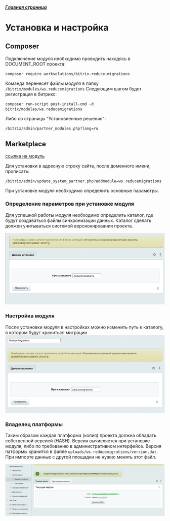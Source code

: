 ##### [Главная страница](../README.md)

# Установка и настройка

## Composer

Подключение модуля необходимо проводить находясь в DOCUMENT_ROOT проекта:

```
composer require worksolutions/bitrix-reduce-migrations
```
Команда перенесет файлы модуля в папку `/bitrix/modules/ws.reducemigrations`
Следующим шагом будет регистрация в битрикс:

```
composer run-script post-install-cmd -d bitrix/modules/ws.reducemigrations
```
Либо со страницы "Установленные решения":
```
/bitrix/admin/partner_modules.php?lang=ru
```

## Marketplace

[ссылка на модуль](http://marketplace.1c-bitrix.ru/solutions/ws.reducemigrations/)

Для установки в адресную строку сайта, после доменного имени, прописать:

```
/bitrix/admin/update_system_partner.php?addmodule=ws.reducemigrations
```

При установке модуля необходимо определить основные параметры.

### Определение параметров при установке модуля

Для успешной работы модуля необходимо определить каталог, где будут создаваться файлы синхронизации данных.
Каталог сделать должен учитываться системой версионирования проекта.

![Ввод параметров при установке модуля.](../data/install_market.jpg)

### Настройка модуля

После установки модуля в настройках можно изменить путь к каталогу, в котором будут храниться миграции
![Настройка модуля.](../data/settings_page.jpg)

### Владелец платформы

Таким образом каждая платформа (копия) проекта должна обладать собственной версией (HASH). Версия вычисляется при установке модуля,
либо по требованию в административном интерфейсе.
Версия патформы хранится в файле `uploads/ws.reducemigrations/version.dat`. При импорте данных с другой площадки не нужно менять этот файл.

![Версия платформы.](../data/versions_developer.png)
